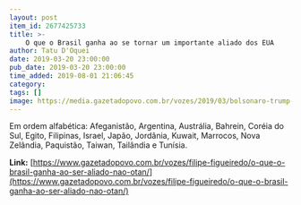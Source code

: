 ```yaml
---
layout: post
item_id: 2677425733
title: >-
    O que o Brasil ganha ao se tornar um importante aliado dos EUA
author: Tatu D'Oquei
date: 2019-03-20 23:00:00
pub_date: 2019-03-20 23:00:00
time_added: 2019-08-01 21:06:45
category: 
tags: []
image: https://media.gazetadopovo.com.br/vozes/2019/03/bolsonaro-trump-900x600-8850ab06.jpg
---
```


Em ordem alfabética: Afeganistão, Argentina, Austrália, Bahrein, Coréia do Sul, Egito, Filipinas, Israel, Japão, Jordânia, Kuwait, Marrocos, Nova Zelândia, Paquistão, Taiwan, Tailândia e Tunísia.

**Link:** [https://www.gazetadopovo.com.br/vozes/filipe-figueiredo/o-que-o-brasil-ganha-ao-ser-aliado-nao-otan/](https://www.gazetadopovo.com.br/vozes/filipe-figueiredo/o-que-o-brasil-ganha-ao-ser-aliado-nao-otan/)

